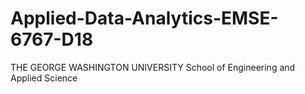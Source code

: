 # Applied-Data-Analytics-EMSE-6767-D18
THE GEORGE WASHINGTON UNIVERSITY School of Engineering and Applied Science 

